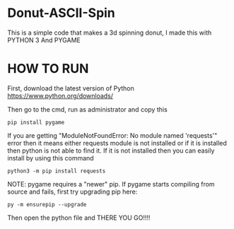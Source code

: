 # Donut-ASCII-Spin
This is a simple code that makes a 3d spinning donut,
I made this with PYTHON 3 And PYGAME

# HOW TO RUN
First, download the latest version of Python
https://www.python.org/downloads/

Then go to the cmd, run as administrator and copy this
``` 
pip install pygame
```
If you are getting "ModuleNotFoundError: No module named 'requests'" error then it means either requests module is not installed or if it is installed then python is not able to find it. If it is not installed then you can easily install by using this command
```
python3 -m pip install requests
```

NOTE: pygame requires a "newer" pip. If pygame starts compiling from source and fails, first try upgrading pip here: 
```
py -m ensurepip --upgrade
```

Then open the python file and THERE YOU GO!!!! 

